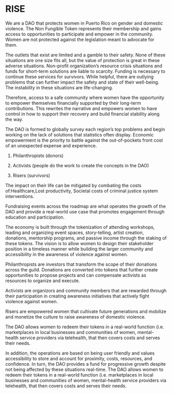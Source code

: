 # RISE
We are a DAO that protects women in Puerto Rico on gender and domestic violence. The Non Fungible Token represents their membership and gains access to opportunities to participate and empower in the community. Women are not protected against the legislation meant to advocate for them. 

The outlets that exist are limited and a gamble to their safety. None of these situations are one size fits all, but the value of protection is great in these adverse situations. Non-profit organization’s resource crisis situations and funds for short-term solutions are liable to scarcity. Funding is necessary to continue these services for survivors. While helpful, there are outlying problems that can further impact the safety and state of their well-being. The instability in these situations are life-changing. 

Therefore, access to a safe community where women have the opportunity to empower themselves financially supported by their long-term contributions. This rewrites the narrative and empowers women to have control in how to support their recovery and build financial stability along the way. 

The DAO is formed to globally survey each region’s top problems and begin working on the lack of solutions that statistics often display. Economic empowerment is the priority to battle against the out-of-pockets front cost of an unexpected expense and experience. 

1. Philanthropists (donors)

2. Activists (people do the work to create the concepts in the DAO)

3. Risers (survivors)

The impact on their life can be mitigated by combating the costs of:Healthcare,Lost productivity, Societal costs of criminal justice system interventions.

Fundraising events across the roadmap are what operates the growth of the DAO and provide a real-world use case that promotes engagement through education and participation. 

The economy is built through the tokenization of attending workshops, leading and organizing event spaces, story-telling, artist creation, donations, mentorship programs, and passive income through the staking of these tokens. The vision is to allow women to design their stakeholder position in a timeless manner while building the larger community and accessibility in the awareness of violence against women.  

Philanthropists are investors that transform the scope of their donations across the guild. Donations are converted into tokens that further create opportunities to propose projects and can compensate activists as resources to organize and execute.

Activists are organizors and community members that are rewarded through their participation in creating awareness initiatives that actively fight violence against women. 

Risers are empowered women that cultivate future generations and mobilize and monetize the culture to raise awareness of domestic violence.

The DAO allows women to redeem their tokens in a real-world function (i.e. marketplaces in local businesses and communities of women, mental-health service providers via telehealth, that then covers costs and serves their needs.

In addition, the operations are based on being user friendly and values accessibility to store and account for proximity, costs, resources, and confidence. In turn, the DAO provides a fund for progressive growth despite not being affected by these situations real-time. The DAO allows women to redeem their tokens in a real-world function (i.e. marketplaces in local businesses and communities of women, mental-health service providers via telehealth, that then covers costs and serves their needs.
